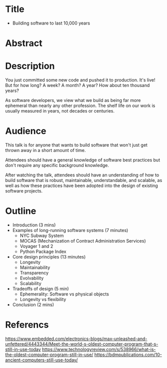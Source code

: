 # Title

* Building software to last 10,000 years

# Abstract



# Description

You just committed some new code and pushed it to production. It's live! But
for how long? A week? A month? A year? How about ten thousand years?

As software developers, we view what we build as being far more ephemeral than
nearly any other profession. The shelf life on our work is usually measured in
years, not decades or centuries.

# Audience

This talk is for anyone that wants to build software that won't just get thrown away in a short amount of time.

Attendees should have a general knowledge of software best practices but don't require any specific background knowledge.

After watching the talk, attendees should have an understanding of how to build software that is robust, maintainable, understandable, and scalable, as well as how these practices have been adopted into the design of existing software projects.

# Outline

* Introduction (3 mins)
* Examples of long-running software systems (7 minutes)
  * NYC Subway System
  * MOCAS (Mechanization of Contract Administration Services)
  * Voyager 1 and 2
  * Python Package Index
* Core design principles (13 minutes)
  * Longevity
  * Maintainability
  * Transparency
  * Evolvability
  * Scalability
* Tradeoffs of design (5 min)
  * Ephemerality: Software vs physical objects
  * Longevity vs flexibility
* Conclusion (2 mins)

# Referencs

https://www.embedded.com/electronics-blogs/max-unleashed-and-unfettered/4443344/Meet-the-world-s-oldest-computer-program-that-s-still-in-use-today
https://www.technologyreview.com/s/538966/what-is-the-oldest-computer-program-still-in-use/
https://bdmpublications.com/10-ancient-computers-still-use-today/
